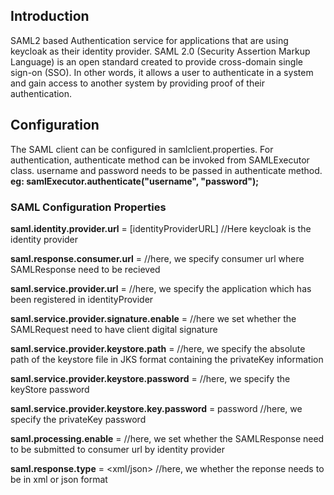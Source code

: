 ## Introduction
SAML2 based Authentication service for applications that are using keycloak as their identity provider. SAML 2.0 (Security Assertion Markup Language) is an 
open standard created to provide cross-domain single sign-on (SSO). In other words, it allows a user to authenticate in a system and gain access to another system by providing proof of their authentication.

## Configuration

The SAML client can be configured in samlclient.properties. For authentication, authenticate method can be invoked from SAMLExecutor class.
username and password needs to be passed in authenticate method.<br />
**eg: samlExecutor.authenticate("username", "password");**

### SAML Configuration Properties

**saml.identity.provider.url** = [identityProviderURL] //Here keycloak is the identity provider

**saml.response.consumer.url** = <consumerUrl> //here, we specify consumer url where SAMLResponse need to be recieved

**saml.service.provider.url** = <serviceProvider> //here, we specify the application which has been registered in identityProvider

**saml.service.provider.signature.enable** = <BooleanValue> //here we set whether the SAMLRequest need to have client digital signature

**saml.service.provider.keystore.path** = <KeyStoreFilePath> //here, we specify the absolute path of the keystore file in JKS format containing the privateKey information

**saml.service.provider.keystore.password** = <KeyStorePassword> //here, we specify the keyStore password

**saml.service.provider.keystore.key.password** = password //here, we specify the privateKey password 

**saml.processing.enable** = <BooleanValue> //here, we set whether the SAMLResponse need to be submitted to consumer url by identity provider

**saml.response.type** = <xml/json> //here, we whether the reponse needs to be in xml or json format
